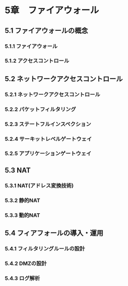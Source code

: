 # 5章　ファイアウォール
## 5.1 ファイアウォールの概念
### 5.1.1 ファイアウォール
### 5.1.2 アクセスコントロール

## 5.2 ネットワークアクセスコントロール
### 5.2.1 ネットワークアクセスコントロール
### 5.2.2 パケットフィルタリング
### 5.2.3 ステートフルインスペクション
### 5.2.4 サーキットレベルゲートウェイ
### 5.2.5 アプリケーションゲートウェイ

## 5.3 NAT
### 5.3.1 NAT(アドレス変換技術)
### 5.3.2 静的NAT
### 5.3.3 動的NAT

## 5.4 フィアフォールの導入・運用
### 5.4.1 フィルタリングルールの設計
### 5.4.2 DMZの設計
### 5.4.3 ログ解析
